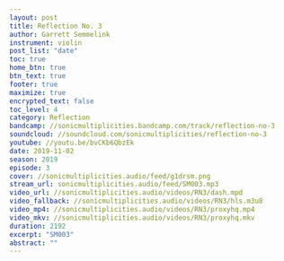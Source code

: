 ```yaml
---
layout: post
title: Reflection No. 3
author: Garrett Semmelink
instrument: violin
post_list: "date"
toc: true
home_btn: true
btn_text: true
footer: true
maximize: true
encrypted_text: false
toc_level: 4
category: Reflection
bandcamp: //sonicmultiplicities.bandcamp.com/track/reflection-no-3
soundcloud: //soundcloud.com/sonicmultiplicities/reflection-no-3
youtube: //youtu.be/bvCKb6QbzEk
date: 2019-11-02
season: 2019
episode: 3
cover: //sonicmultiplicities.audio/feed/g1drsm.png
stream_url: sonicmultiplicities.audio/feed/SM003.mp3
video_url: //sonicmultiplicities.audio/videos/RN3/dash.mpd
video_fallback: //sonicmultiplicities.audio/videos/RN3/hls.m3u8
video_mp4: //sonicmultiplicities.audio/videos/RN3/proxyhq.mp4
video_mkv: //sonicmultiplicities.audio/videos/RN3/proxyhq.mkv
duration: 2192
excerpt: "SM003"
abstract: ""
---
```

